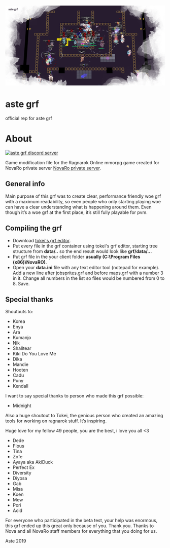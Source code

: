 <p align="center">
  <img width="600px" src="assets/header.png">
</p>

# aste grf
official rep for aste grf

# About

[![aste grf discord server](https://discordapp.com/api/guilds/610091815236010015/widget.png?style=shield)](https://discord.gg/r4Vp47G)

Game modification file for the Ragnarok Online mmorpg game created for NovaRo private server [NovaRo private server](https://www.novaragnarok.com/).

## General info

Main purpose of this grf was to create clear, performance friendly woe grf with a maximum readability, so even people who only starting playing woe can have a clear understanding what is happening around them.
Even though it’s a woe grf at the first place, it’s still fully playable for pvm.

## Compiling the grf

- Download [tokei's grf editor](https://rathena.org/board/topic/77080-grf-grf-editor/).
- Put every file in the grf container using tokei's grf editor, starting tree structure from **data/..** so the end result would look like **grf/data/...**
- Put grf file in the your client folder **usually (C:\Program Files (x86)\NovaRO)**.
- Open your **data.ini** file with any text editor tool (notepad for example). Add a new line after jobsprites.grf and before maps.grf with a number 3 in it. Change all numbers in the list so files would be numbered from 0 to 8. Save.

## Special thanks

Shoutouts to:

- Korea
- Enya
- Ara
- Kumanjo
- Nik
- Shalltear
- Kiki Do You Love Me
- Dika
- Mandie
- Hooten
- Cadu
- Puny
- Kendall

I want to say special thanks to person who made this grf possible:
- Midnight

Also a huge shoutout to Tokei, the genious person who created an amazing tools for working on ragnarok stuff. It’s inspiring.

Huge love for my fellow 49 people, you are the best, i love you all <3

- Dede
- Flous
- Tina
- Zofe
- Ayaya aka AkiDuck
- Perfect Ex
- Diversity
- Diyosa
- Gab
- Misa
- Koen
- Mew
- Pori
- Acid

For everyone who participated in the beta test, your help was enormous, this grf ended up this great only because of you. Thank you.
Thanks to Nova and all NovaRo staff members for everything that you doing for us.

Aste 2019
